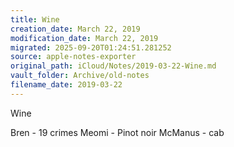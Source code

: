 ```yaml
---
title: Wine
creation_date: March 22, 2019
modification_date: March 22, 2019
migrated: 2025-09-20T01:24:51.281252
source: apple-notes-exporter
original_path: iCloud/Notes/2019-03-22-Wine.md
vault_folder: Archive/old-notes
filename_date: 2019-03-22
---
```



Wine

Bren - 19 crimes
Meomi - Pinot noir
McManus - cab 

